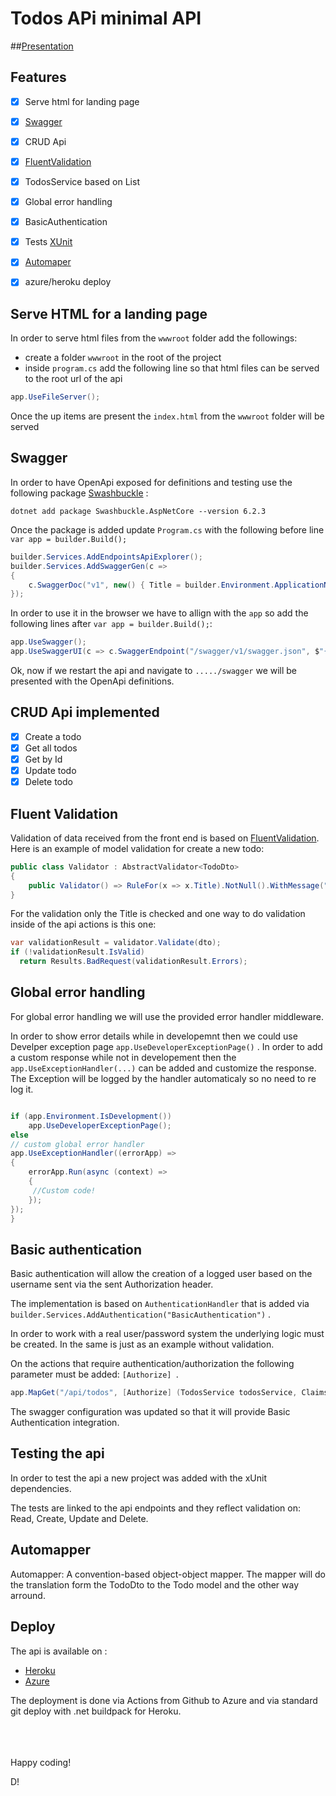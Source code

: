 
# Todos APi minimal API


##[Presentation](https://slides.com/imhotepp/minimal-api/fullscreen)


## Features

- [x] Serve html for landing page
- [x] [Swagger](https://www.nuget.org/packages/Swashbuckle.AspNetCore/)
- [x] CRUD Api
- [x] [FluentValidation](https://fluentvalidation.net/)
- [x] TodosService based on List<T>
- [x] Global error handling
- [x] BasicAuthentication
- [x] Tests [XUnit](https://xunit.net/)
- [x] [Automaper](https://automapper.org/)
- [x] azure/heroku deploy 


## Serve HTML for a landing page

In order to serve html files from the ```wwwroot``` folder add the followings:
- create a folder ``` wwwroot ``` in the root of the project
- inside ```program.cs``` add the following line so that html files can be served to the root url of the api

```c#
app.UseFileServer();
```

Once the up items are present the ```index.html``` from the ```wwwroot``` folder will be served

## Swagger
In order to have OpenApi exposed for definitions and testing use the following package
[Swashbuckle](https://www.nuget.org/packages/Swashbuckle.AspNetCore/) : 

```
dotnet add package Swashbuckle.AspNetCore --version 6.2.3
 ```

Once the package is added update ```Program.cs``` with the following before line ```var app = builder.Build();```

```c#
builder.Services.AddEndpointsApiExplorer();
builder.Services.AddSwaggerGen(c =>
{
    c.SwaggerDoc("v1", new() { Title = builder.Environment.ApplicationName, Version = "v1" });
});
```

In order to use it in the browser we have to allign  with the ```app``` so add the following lines after ```var app = builder.Build();```:

```c#
app.UseSwagger();
app.UseSwaggerUI(c => c.SwaggerEndpoint("/swagger/v1/swagger.json", $"{builder.Environment.ApplicationName} v1"));
```

Ok, now if we restart the api and navigate to ```...../swagger``` we will be presented with the OpenApi definitions.


## CRUD Api implemented
- [x] Create a todo
- [x] Get all todos
- [x] Get by Id
- [x] Update todo
- [x] Delete todo

## Fluent Validation

Validation of data received from the front end is based on [FluentValidation](https://fluentvalidation.net/).
Here is an example of model validation for create a new todo:

```c#
public class Validator : AbstractValidator<TodoDto>
{
    public Validator() => RuleFor(x => x.Title).NotNull().WithMessage("Title required");
}
```
For the validation only the Title is checked and one way to do validation inside of the api actions is this one:

```c#
var validationResult = validator.Validate(dto);
if (!validationResult.IsValid)
  return Results.BadRequest(validationResult.Errors);        
```


##  Global error handling

For global error handling we will use the provided error handler middleware.

In order to show error details while in developemnt then we could use Develper exception page ```app.UseDeveloperExceptionPage()``` . 
In order to add a custom response while not in developement then the ```app.UseExceptionHandler(...)``` can be added and customize the response. The Exception will be logged by the handler automaticaly so no need to re log it. 

```c#

if (app.Environment.IsDevelopment())
    app.UseDeveloperExceptionPage();
else
// custom global error handler
app.UseExceptionHandler((errorApp) =>
{
    errorApp.Run(async (context) =>
    {
     //Custom code!
    });
});
}

```



## Basic authentication

Basic authentication will allow the creation of a logged user based on the username sent via the sent Authorization header.

The implementation is based on ```AuthenticationHandler``` that is added via ```builder.Services.AddAuthentication("BasicAuthentication")``` .

In order to work with a real user/password system the underlying logic must be created. In the same is just as an example without validation.

On the actions that require authentication/authorization the following parameter must be added: ```[Authorize] ```.

```c#
app.MapGet("/api/todos", [Authorize] (TodosService todosService, ClaimsPrincipal user) =>{});
```

The swagger configuration was updated so that it will provide Basic Authentication integration.

## Testing the api

In order to test the api a new project was added with the xUnit dependencies.

The tests are linked to the api endpoints and they reflect validation on: Read, Create, Update and Delete.


## Automapper

Automapper: A convention-based object-object mapper. The mapper will do the translation form the TodoDto to the Todo model and the other way arround.


## Deploy

The api is available on :
- [Heroku](https://miniapi1.herokuapp.com/)
- [Azure](https://miniapi1.azurewebsites.net/)

The deployment is done via Actions from Github to Azure and via standard git deploy with .net buildpack for Heroku.

<br><br><br>
Happy coding! 

D!
